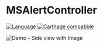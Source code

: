 # MSAlertController
[![Language](https://img.shields.io/badge/Swift-4-orange.svg)]()
[![Carthage compatible](https://img.shields.io/badge/Carthage-compatible-4BC51D.svg?style=flat)](https://github.com/Carthage/Carthage)

![Demo - Side view with Image](https://user-images.githubusercontent.com/757725/38765448-45346482-3fdf-11e8-8166-809cec40dfd3.gif)
